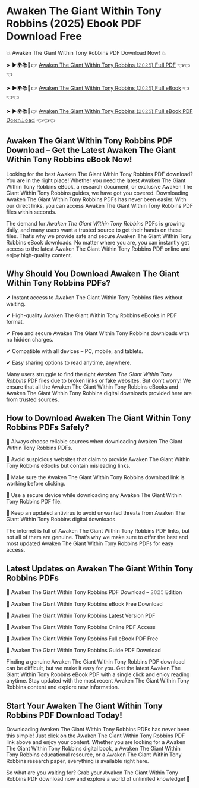 # Awaken The Giant Within Tony Robbins (2025) Ebook PDF Download Free

💥 Awaken The Giant Within Tony Robbins PDF Download Now! 💥

➤ ►🌍📚📱👉 [Awaken The Giant Within Tony Robbins (𝟸𝟶𝟸𝟻) F𝚞ll PDF](https://getpdf.xyz/awaken-the-giant-within-tony-robbins) 👈👈👈


➤ ►🌍📚📱👉 [Awaken The Giant Within Tony Robbins (𝟸𝟶𝟸𝟻) F𝚞ll eBook](https://getpdf.xyz/awaken-the-giant-within-tony-robbins) 👈👈👈


➤ ►🌍📚📱👉 [Awaken The Giant Within Tony Robbins (𝟸𝟶𝟸𝟻) F𝚞ll eBook PDF D𝚘𝚠𝚗𝚕𝚘a𝚍](https://getpdf.xyz/awaken-the-giant-within-tony-robbins) 👈👈👈


## Awaken The Giant Within Tony Robbins PDF Download – Get the Latest Awaken The Giant Within Tony Robbins eBook Now!

Looking for the best Awaken The Giant Within Tony Robbins PDF download? You are in the right place! Whether you need the latest Awaken The Giant Within Tony Robbins eBook, a research document, or exclusive Awaken The Giant Within Tony Robbins guides, we have got you covered. Downloading Awaken The Giant Within Tony Robbins PDFs has never been easier. With our direct links, you can access Awaken The Giant Within Tony Robbins PDF files within seconds.

The demand for *Awaken The Giant Within Tony Robbins* PDFs is growing daily, and many users want a trusted source to get their hands on these files. That’s why we provide safe and secure Awaken The Giant Within Tony Robbins eBook downloads. No matter where you are, you can instantly get access to the latest Awaken The Giant Within Tony Robbins PDF online and enjoy high-quality content.

## Why Should You Download Awaken The Giant Within Tony Robbins PDFs?

✔ Instant access to Awaken The Giant Within Tony Robbins files without waiting.

✔ High-quality Awaken The Giant Within Tony Robbins eBooks in PDF format.

✔ Free and secure Awaken The Giant Within Tony Robbins downloads with no hidden charges.

✔ Compatible with all devices – PC, mobile, and tablets.

✔ Easy sharing options to read anytime, anywhere.

Many users struggle to find the right *Awaken The Giant Within Tony Robbins* PDF files due to broken links or fake websites. But don’t worry! We ensure that all the Awaken The Giant Within Tony Robbins eBooks and Awaken The Giant Within Tony Robbins digital downloads provided here are from trusted sources.

## How to Download Awaken The Giant Within Tony Robbins PDFs Safely?

📌 Always choose reliable sources when downloading Awaken The Giant Within Tony Robbins PDFs.

📌 Avoid suspicious websites that claim to provide Awaken The Giant Within Tony Robbins eBooks but contain misleading links.

📌 Make sure the Awaken The Giant Within Tony Robbins download link is working before clicking.

📌 Use a secure device while downloading any Awaken The Giant Within Tony Robbins PDF file.

📌 Keep an updated antivirus to avoid unwanted threats from Awaken The Giant Within Tony Robbins digital downloads.

The internet is full of Awaken The Giant Within Tony Robbins PDF links, but not all of them are genuine. That’s why we make sure to offer the best and most updated Awaken The Giant Within Tony Robbins PDFs for easy access.

## Latest Updates on Awaken The Giant Within Tony Robbins PDFs

🔹 Awaken The Giant Within Tony Robbins PDF Download – 𝟸𝟶𝟸𝟻 Edition

🔹 Awaken The Giant Within Tony Robbins eBook Free Download

🔹 Awaken The Giant Within Tony Robbins Latest Version PDF

🔹 Awaken The Giant Within Tony Robbins Online PDF Access

🔹 Awaken The Giant Within Tony Robbins Full eBook PDF Free

🔹 Awaken The Giant Within Tony Robbins Guide PDF Download

Finding a genuine Awaken The Giant Within Tony Robbins PDF download can be difficult, but we make it easy for you. Get the latest Awaken The Giant Within Tony Robbins eBook PDF with a single click and enjoy reading anytime. Stay updated with the most recent Awaken The Giant Within Tony Robbins content and explore new information.

## Start Your Awaken The Giant Within Tony Robbins PDF Download Today!

Downloading Awaken The Giant Within Tony Robbins PDFs has never been this simple! Just click on the Awaken The Giant Within Tony Robbins PDF link above and enjoy your content. Whether you are looking for a Awaken The Giant Within Tony Robbins digital book, a Awaken The Giant Within Tony Robbins educational resource, or a Awaken The Giant Within Tony Robbins research paper, everything is available right here.

So what are you waiting for? Grab your Awaken The Giant Within Tony Robbins PDF download now and explore a world of unlimited knowledge! 🚀